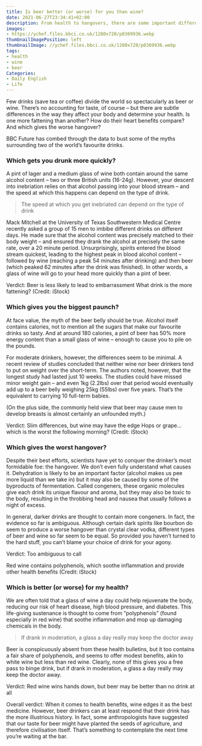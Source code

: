```yaml
---
title: Is beer better (or worse) for you than wine?
date: 2021-06-27T23:34:41+02:00
description: From health to hangovers, there are some important differences between hop and grape that only science can explain.
images:
- https://ychef.files.bbci.co.uk/1280x720/p0369936.webp
thumbnailImagePosition: left
thumbnailImage: //ychef.files.bbci.co.uk/1280x720/p0369936.webp
tags:
- health
- wine
- beer
Categories:
- Daily English
- Life
---
```


Few drinks (save tea or coffee) divide the world so spectacularly as beer or wine. There’s no accounting for taste, of course – but there are subtle differences in the way they affect your body and determine your health. Is one more fattening than another? How do their heart benefits compare? And which gives the worse hangover?

BBC Future has combed through the data to bust some of the myths surrounding two of the world’s favourite drinks.

### Which gets you drunk more quickly?

A pint of lager and a medium glass of wine both contain around the same alcohol content – two or three British units (16-24g). However, your descent into inebriation relies on that alcohol passing into your blood stream – and the speed at which this happens can depend on the type of drink.

> The speed at which you get inebriated can depend on the type of drink

Mack Mitchell at the University of Texas Southwestern Medical Centre recently asked a group of 15 men to imbibe different drinks on different days. He made sure that the alcohol content was precisely matched to their body weight – and ensured they drank the alcohol at precisely the same rate, over a 20 minute period. Unsurprisingly, spirits entered the blood stream quickest, leading to the highest peak in blood alcohol content – followed by wine (reaching a peak 54 minutes after drinking) and then beer (which peaked 62 minutes after the drink was finished). In other words, a glass of wine will go to your head more quickly than a pint of beer.

Verdict: Beer is less likely to lead to embarrassment
What drink is the more fattening? (Credit: iStock)

### Which gives you the biggest paunch?

At face value, the myth of the beer belly should be true. Alcohol itself contains calories, not to mention all the sugars that make our favourite drinks so tasty. And at around 180 calories, a pint of beer has 50% more energy content than a small glass of wine – enough to cause you to pile on the pounds.

For moderate drinkers, however, the differences seem to be minimal. A recent review of studies concluded that neither wine nor beer drinkers tend to put on weight over the short-term. The authors noted, however, that the longest study had lasted just 10 weeks. The studies could have missed minor weight gain – and even 1kg (2.2lbs) over that period would eventually add up to a beer belly weighing 25kg (55lbs) over five years. That’s the equivalent to carrying 10 full-term babies.

(On the plus side, the commonly held view that beer may cause men to develop breasts is almost certainly an unfounded myth.)

Verdict: Slim differences, but wine may have the edge
Hops or grape... which is the worst the following morning? (Credit: iStock)

### Which gives the worst hangover?

Despite their best efforts, scientists have yet to conquer the drinker’s most formidable foe: the hangover. We don’t even fully understand what causes it. Dehydration is likely to be an important factor (alcohol makes us pee more liquid than we take in) but it may also be caused by some of the byproducts of fermentation. Called congeners, these organic molecules give each drink its unique flavour and aroma, but they may also be toxic to the body, resulting in the throbbing head and nausea that usually follows a night of excess.

In general, darker drinks are thought to contain more congeners. In fact, the evidence so far is ambiguous. Although certain dark spirits like bourbon do seem to produce a worse hangover than crystal clear vodka, different types of beer and wine so far seem to be equal. So provided you haven’t turned to the hard stuff, you can’t blame your choice of drink for your agony.

Verdict: Too ambiguous to call

Red wine contains polyphenols, which soothe inflammation and provide other health benefits (Credit: iStock)

### Which is better (or worse) for my health?

We are often told that a glass of wine a day could help rejuvenate the body, reducing our risk of heart disease, high blood pressure, and diabetes. This life-giving sustenance is thought to come from “polyphenols” (found especially in red wine) that soothe inflammation and mop up damaging chemicals in the body.

>If drank in moderation, a glass a day really may keep the doctor away

Beer is conspicuously absent from these health bulletins, but it too contains a fair share of polyphenols, and seems to offer modest benefits, akin to white wine but less than red wine. Clearly, none of this gives you a free pass to binge drink, but if drank in moderation, a glass a day really may keep the doctor away.

Verdict: Red wine wins hands down, but beer may be better than no drink at all


Overall verdict: When it comes to health benefits, wine edges it as the best medicine. However, beer drinkers can at least respond that their drink has the more illustrious history. In fact, some anthropologists have suggested that our taste for beer might have planted the seeds of agriculture, and therefore civilisation itself. That’s something to contemplate the next time you’re waiting at the bar.

